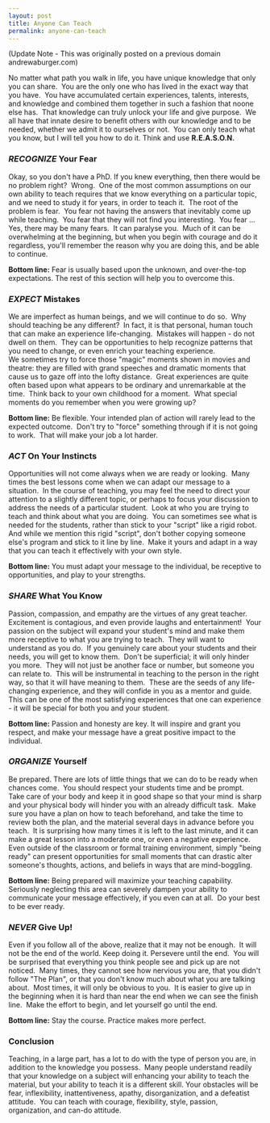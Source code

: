 ```yaml
---
layout: post
title: Anyone Can Teach
permalink: anyone-can-teach
---
```


(Update Note - This was originally posted on a previous domain andrewaburger.com)

No matter what path you walk in life, you have unique knowledge that only you can share.  You are the only one who has lived in the exact way that you have.  You have accumulated certain experiences, talents, interests, and knowledge and combined them together in such a fashion that noone else has.  That knowledge can truly unlock your life and give purpose.  We all have that innate desire to benefit others with our knowledge and to be needed, whether we admit it to ourselves or not.  You can only teach what you know, but I will tell you how to do it. Think and use <strong>R.E.A.S.O.N.</strong>
<h3><em>RECOGNIZE</em> Your Fear</h3>
Okay, so you don't have a PhD. If you knew everything, then there would be no problem right?  Wrong.  One of the most common assumptions on our own ability to teach requires that we know everything on a particular topic, and we need to study it for years, in order to teach it.  The root of the problem is fear.  You fear not having the answers that inevitably come up while teaching.  You fear that they will not find you interesting.  You fear ...   Yes, there may be many fears.  It can paralyse you.  Much of it can be overwhelming at the beginning, but when you begin with courage and do it regardless, you'll remember the reason why you are doing this, and be able to continue.

<strong>Bottom line:</strong> Fear is usually based upon the unknown, and over-the-top expectations. The rest of this section will help you to overcome this.
<h3><em>EXPECT</em> Mistakes</h3>
We are imperfect as human beings, and we will continue to do so.  Why should teaching be any different?  In fact, it is that personal, human touch that can make an experience life-changing.  Mistakes will happen - do not dwell on them.  They can be opportunities to help recognize patterns that you need to change, or even enrich your teaching experience. We sometimes try to force those "magic" moments shown in movies and theatre: they are filled with grand speeches and dramatic moments that cause us to gaze off into the lofty distance.  Great experiences are quite often based upon what appears to be ordinary and unremarkable at the time.  Think back to your own childhood for a moment.  What special moments do you remember when you were growing up?

<strong>Bottom line:</strong> Be flexible. Your intended plan of action will rarely lead to the expected outcome.  Don't try to "force" something through if it is not going to work.  That will make your job a lot harder.
<h3><em>ACT</em> On Your Instincts</h3>
Opportunities will not come always when we are ready or looking.  Many times the best lessons come when we can adapt our message to a situation.  In the course of teaching, you may feel the need to direct your attention to a slightly different topic, or perhaps to focus your discussion to address the needs of a particular student.  Look at who you are trying to teach and think about what you are doing.  You can sometimes see what is needed for the students, rather than stick to your "script" like a rigid robot. And while we mention this rigid "script", don't bother copying someone else's program and stick to it line by line.  Make it yours and adapt in a way that you can teach it effectively with your own style.

<strong>Bottom line:</strong> You must adapt your message to the individual, be receptive to opportunities, and play to your strengths.
<h3><em>SHARE</em> What You Know</h3>
Passion, compassion, and empathy are the virtues of any great teacher.  Excitement is contagious, and even provide laughs and entertainment!  Your passion on the subject will expand your student's mind and make them more receptive to what you are trying to teach.  They will want to understand as you do.  If you genuinely care about your students and their needs, you will get to know them.  Don't be superficial; it will only hinder you more.  They will not just be another face or number, but someone you can relate to.  This will be instrumental in teaching to the person in the right way, so that it will have meaning to them.  These are the seeds of any life-changing experience, and they will confide in you as a mentor and guide.  This can be one of the most satisfying experiences that one can experience - it will be special for both you and your student.

<strong>Bottom line:</strong> Passion and honesty are key. It will inspire and grant you respect, and make your message have a great positive impact to the individual.
<h3><em>ORGANIZE</em> Yourself</h3>
Be prepared. There are lots of little things that we can do to be ready when chances come.  You should respect your students time and be prompt.  Take care of your body and keep it in good shape so that your mind is sharp and your physical body will hinder you with an already difficult task.  Make sure you have a plan on how to teach beforehand, and take the time to review both the plan, and the material several days in advance before you teach.  It is surprising how many times it is left to the last minute, and it can make a great lesson into a moderate one, or even a negative experience.  Even outside of the classroom or formal training environment, simply "being ready" can present opportunities for small moments that can drastic alter someone's thoughts, actions, and beliefs in ways that are mind-boggling.

<strong>Bottom line:</strong> Being prepared will maximize your teaching capability.  Seriously neglecting this area can severely dampen your ability to communicate your message effectively, if you even can at all.  Do your best to be ever ready.
<h3><em>NEVER</em> Give Up!</h3>
Even if you follow all of the above, realize that it may not be enough.  It will not be the end of the world. Keep doing it. Persevere until the end.  You will be surprised that everything you think people see and pick up are not noticed.  Many times, they cannot see how nervious you are, that you didn't follow "The Plan", or that you don't know much about what you are talking about.  Most times, it will only be obvious to you.  It is easier to give up in the beginning when it is hard than near the end when we can see the finish line.  Make the effort to begin, and let yourself go until the end.

<strong>Bottom line:</strong> Stay the course. Practice makes more perfect.
<h3>Conclusion</h3>
Teaching, in a large part, has a lot to do with the type of person you are, in addition to the knowledge you possess.  Many people understand readily that your knowledge on a subject will enhancing your ability to teach the material, but your ability to teach it is a different skill. Your obstacles will be fear, inflexibility, inattentiveness, apathy, disorganization, and a defeatist attitude.  You can teach with courage, flexibility, style, passion, organization, and can-do attitude.
